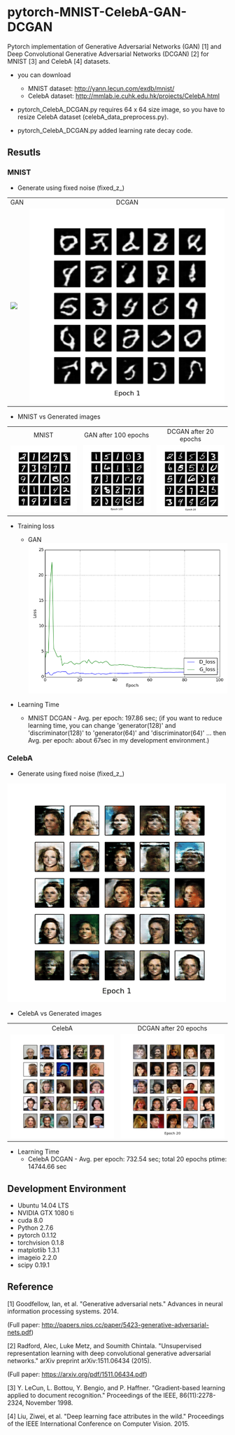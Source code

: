 # pytorch-MNIST-CelebA-GAN-DCGAN
Pytorch implementation of Generative Adversarial Networks (GAN) [1] and Deep Convolutional Generative Adversarial Networks (DCGAN) [2] for MNIST [3] and CelebA [4] datasets.

* you can download
  - MNIST dataset: http://yann.lecun.com/exdb/mnist/
  - CelebA dataset: http://mmlab.ie.cuhk.edu.hk/projects/CelebA.html

* pytorch_CelebA_DCGAN.py requires 64 x 64 size image, so you have to resize CelebA dataset (celebA_data_preprocess.py).
* pytorch_CelebA_DCGAN.py added learning rate decay code.

## Resutls
### MNIST
* Generate using fixed noise (fixed_z_)

<table align='center'>
<tr align='center'>
<td> GAN</td>
<td> DCGAN</td>
</tr>
<tr>
<td><img src = 'MNIST_GAN_results/generation_animation.gif'>
<td><img src = 'MNIST_DCGAN_results/generation_animation.gif'>
</tr>
</table>

* MNIST vs Generated images

<table align='center'>
<tr align='center'>
<td> MNIST </td>
<td> GAN after 100 epochs </td>
<td> DCGAN after 20 epochs </td>
</tr>
<tr>
<td><img src = 'MNIST_GAN_results/raw_MNIST.png'>
<td><img src = 'MNIST_GAN_results/MNIST_GAN_100.png'>
<td><img src = 'MNIST_DCGAN_results/MNIST_DCGAN_20.png'>
</tr>
</table>

* Training loss
  * GAN
![Loss](MNIST_GAN_results/MNIST_GAN_train_hist.png)

* Learning Time
  * MNIST DCGAN - Avg. per epoch: 197.86 sec; (if you want to reduce learning time, you can change 'generator(128)' and 'discriminator(128)' to 'generator(64)' and 'discriminator(64)' ... then Avg. per epoch: about 67sec in my development environment.)
  
### CelebA
* Generate using fixed noise (fixed_z_)

![CelebA](CelebA_DCGAN_results/generation_animation.gif)

* CelebA vs Generated images

<table align='center'>
<tr align='center'>
<td> CelebA </td>
<td> DCGAN after 20 epochs </td>
</tr>
<tr>
<td><img src = 'CelebA_DCGAN_results/raw_CelebA.png'>
<td><img src = 'CelebA_DCGAN_results/CelebA_DCGAN_20.png'>
</tr>
</table>

* Learning Time
  * CelebA DCGAN - Avg. per epoch: 732.54 sec; total 20 epochs ptime: 14744.66 sec

## Development Environment

* Ubuntu 14.04 LTS
* NVIDIA GTX 1080 ti
* cuda 8.0
* Python 2.7.6
* pytorch 0.1.12
* torchvision 0.1.8
* matplotlib 1.3.1
* imageio 2.2.0
* scipy 0.19.1

## Reference

[1] Goodfellow, Ian, et al. "Generative adversarial nets." Advances in neural information processing systems. 2014.

(Full paper: http://papers.nips.cc/paper/5423-generative-adversarial-nets.pdf)

[2] Radford, Alec, Luke Metz, and Soumith Chintala. "Unsupervised representation learning with deep convolutional generative adversarial networks." arXiv preprint arXiv:1511.06434 (2015).

(Full paper: https://arxiv.org/pdf/1511.06434.pdf)

[3] Y. LeCun, L. Bottou, Y. Bengio, and P. Haffner. "Gradient-based learning applied to document recognition." Proceedings of the IEEE, 86(11):2278-2324, November 1998.

[4] Liu, Ziwei, et al. "Deep learning face attributes in the wild." Proceedings of the IEEE International Conference on Computer Vision. 2015.
